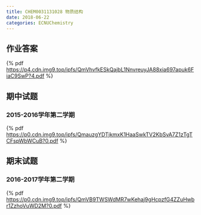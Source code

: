 ```yaml
---
title: CHEM0031131028 物质结构
date: 2018-06-22
categories: ECNUChemistry
---
```

## 作业答案

{% pdf https://p4.cdn.img9.top/ipfs/QmVhvfkESkQajbL1NnvreuyJA88xia697apuk6FiaC9SwP?4.pdf %}

## 期中试题

### 2015-2016学年第二学期

{% pdf https://p0.cdn.img9.top/ipfs/QmauzgYDTjkmxK1HaaSwkTV2KbSvA7Z1zTgTCFspWbWCuB?0.pdf %}

## 期末试题

### 2016-2017学年第二学期

{% pdf https://p0.cdn.img9.top/ipfs/QmVB9TWSWdMR7wKehaj9gHcpzfG4ZZuHwbr1ZzhoVuWD2M?0.pdf %}
